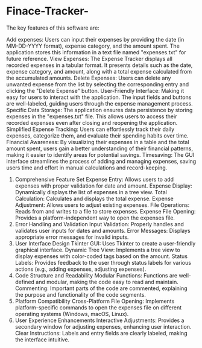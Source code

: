 # Finace-Tracker-
The key features of this software are:

Add expenses: Users can input their expenses by providing the date (in MM-DD-YYYY format), expense category, and the amount spent. The application stores this information in a text file named "expenses.txt" for future reference.
View Expenses: The Expense Tracker displays all recorded expenses in a tabular format. It presents details such as the date, expense category, and amount, along with a total expense calculated from the accumulated amounts.
Delete Expenses: Users can delete any unwanted expense from the list by selecting the corresponding entry and clicking the "Delete Expense" button. 
User-Friendly Interface: Making it easy for users to interact with the application. The input fields and buttons are well-labeled, guiding users through the expense management process.
Specific Data Storage: The application ensures data persistence by storing expenses in the "expenses.txt" file. This allows users to access their recorded expenses even after closing and reopening the application.
Simplified Expense Tracking: Users can effortlessly track their daily expenses, categorize them, and evaluate their spending habits over time.
Financial Awareness: By visualizing their expenses in a table and the total amount spent, users gain a better understanding of their financial patterns, making it easier to identify areas for potential savings.
Timesaving: The GUI interface streamlines the process of adding and managing expenses, saving users time and effort in manual calculations and record-keeping.
1. Comprehensive Feature Set
Expense Entry: Allows users to add expenses with proper validation for date and amount.
Expense Display: Dynamically displays the list of expenses in a tree view.
Total Calculation: Calculates and displays the total expense.
Expense Adjustment: Allows users to adjust existing expenses.
File Operations: Reads from and writes to a file to store expenses.
Expense File Opening: Provides a platform-independent way to open the expenses file.
2. Error Handling and Validation
Input Validation: Properly handles and validates user inputs for dates and amounts.
Error Messages: Displays appropriate error messages for invalid inputs.
3. User Interface Design
Tkinter GUI: Uses Tkinter to create a user-friendly graphical interface.
Dynamic Tree View: Implements a tree view to display expenses with color-coded tags based on the amount.
Status Labels: Provides feedback to the user through status labels for various actions (e.g., adding expenses, adjusting expenses).
4. Code Structure and Readability
Modular Functions: Functions are well-defined and modular, making the code easy to read and maintain.
Commenting: Important parts of the code are commented, explaining the purpose and functionality of the code segments.
5. Platform Compatibility
Cross-Platform File Opening: Implements platform-specific commands to open the expenses file on different operating systems (Windows, macOS, Linux).
6. User Experience Enhancements
Interactive Adjustments: Provides a secondary window for adjusting expenses, enhancing user interaction.
Clear Instructions: Labels and entry fields are clearly labeled, making the interface intuitive.




